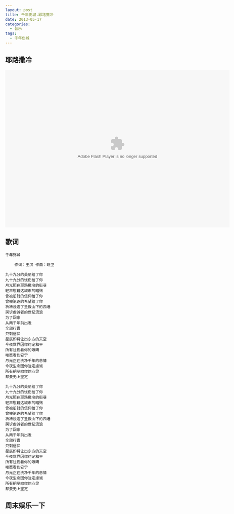 ```yaml
---
layout: post
title: 千年伤城.耶路撒冷
date: 2013-05-17
categories:
  - 音乐
tags:
  - 千年伤城
---
```

## 耶路撒冷

<object width="710" height="498" ><param name="movie" value="http://share.vrs.sohu.com/my/v.swf&topBar=1&id=29552443&autoplay=false"></param><param name="allowFullScreen" value="true"></param><param name="allowscriptaccess" value="always"></param><param name="wmode" value="Transparent"></param><embed width="710" height="498" wmode="Transparent" allowfullscreen="true" allowscriptaccess="always" quality="high" src="http://share.vrs.sohu.com/my/v.swf&topBar=1&id=29552443&autoplay=false" type="application/x-shockwave-flash"/></embed></object>

## 歌词

    千年殇城
     
        作词：王滨 作曲：晓卫
        
    九十九分的美丽给了你
    九十九分的忧伤给了你
    月光照在耶路撒冷的街巷
    轻声慰藉这城市的暗殇
    曾被册封的信仰给了你
    曾被驱逐的希望给了你
    祈祷浸透了圣殿山下的西墙
    哭诉虔诚者的世纪流浪
    为了回家
    从两千年前出发
    全部行囊
    只剩信仰
    星辰即将让出东方的天空
    今夜世界因你约定和平
    所有注视着你的眼睛
    唯愿看到安宁
    月光正在洗净千年的悲情
    今夜生命因你注定虔诚
    所有朝圣向你的心灵
    都要无上坚定
    
    九十九分的美丽给了你
    九十九分的忧伤给了你
    月光照在耶路撒冷的街巷
    轻声慰藉这城市的暗殇
    曾被册封的信仰给了你
    曾被驱逐的希望给了你
    祈祷浸透了圣殿山下的西墙
    哭诉虔诚者的世纪流浪
    为了回家
    从两千年前出发
    全部行囊
    只剩信仰
    星辰即将让出东方的天空
    今夜世界因你约定和平
    所有注视着你的眼睛
    唯愿看到安宁
    月光正在洗净千年的悲情
    今夜生命因你注定虔诚
    所有朝圣向你的心灵
    都要无上坚定


## 周末娱乐一下


